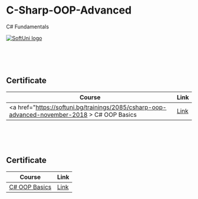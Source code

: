 # C-Sharp-OOP-Advanced
C# Fundamentals

<a href="https://softuni.bg/trainings/courses" rel="Courses">  ![SoftUni logo][logo] <a/>

[logo]: http://innovationstarterbox.bg/wp-content/uploads/2016/05/Softuni_logo_trasparent.png "Logo Title Text 2"

<br/>
<br/>
<br/>

<h2> Certificate </h2>

|**Course**|**Link**| 
|---|---|
|<a href="https://softuni.bg/trainings/2085/csharp-oop-advanced-november-2018 > C# OOP Basics </a>   | <a href="https://softuni.bg/certificates/details/61773/4ff25f3e"> Link</a> |




<br/>
<br/>
<br/>

<h2> Certificate </h2>

|**Course**|**Link**| 
|---|---|
|<a href="https://softuni.bg/trainings/1842/csharp-oop-basics-february-2018" > C# OOP Basics </a>   | <a href="https://softuni.bg/certificates/details/53621/790c0569"> Link</a> |
